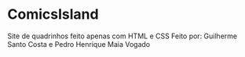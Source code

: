 # ComicsIsland
Site de quadrinhos feito apenas com HTML e CSS
Feito por: Guilherme Santo Costa e Pedro Henrique Maia Vogado
